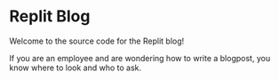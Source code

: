 # Replit Blog

Welcome to the source code for the Replit blog! 

If you are an employee and are wondering how to write a blogpost, you know where to look and who to ask.